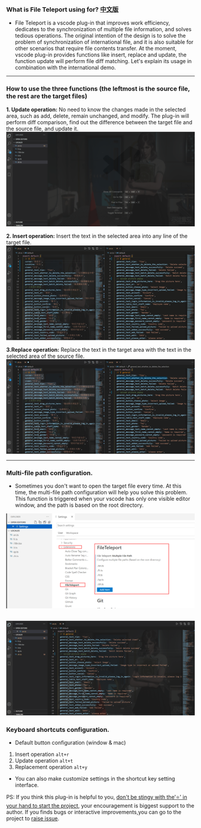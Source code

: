 ﻿### **What is File Teleport using for?**  [中文版](./README-ZH.md)

- File Teleport is a vscode plug-in that improves work efficiency, dedicates to the synchronization of multiple file information, and solves tedious operations. The original intention of the design is to solve the problem of synchronization of international file, and it is also suitable for other scenarios that require file contents transfer. At the moment, vscode plug-in provides functions like insert, replace and update, the function update will perform file diff matching. Let's explain its usage in combination with the international demo.

--- 

### **How to use the three functions (the leftmost is the source file, the rest are the target files)**

**1. Update operation:** No need to know the changes made in the selected area, such as add, delete, remain unchanged, and modify. The plug-in will perform diff comparison, find out the difference between the target file and the source file, and update it.<br/>
![update-demo](./images/update-demo.gif)

**2. Insert operation:** Insert the text in the selected area into any line of the target file.
![insert-demo](./images/insert-demo.gif)

**3.Replace operation:** Replace the text in the target area with the text in the selected area of the source file.
![replace-demo](./images/replace-demo.gif)

----

### **Multi-file path configuration.**

- Sometimes you don't want to open the target file every time. At this time, the multi-file path configuration will help you solve this problem. This function is triggered when your vscode has only one visible editor window, and the path is based on the root directory.

![multiple-file](./images/multiple-file.png)

![multiple-file-demo](./images/multiple-file-demo.gif)
---

### **Keyboard shortcuts configuration.**

- Default button configuration (window & mac)
1. Insert operation `alt+r`
2. Update operation `alt+t`
3. Replacement operation `alt+y`

- You can also make customize settings in the shortcut key setting interface.

PS: If you think this plug-in is helpful to you, [don't be stingy with the'⭐' in your hand to start the project](https://github.com/AKclown/file-teleport), your encouragement is biggest support to the author. If you finds bugs or interactive improvements,you can go to the project to [raise issue](https://github.com/AKclown/file-teleport/issues).